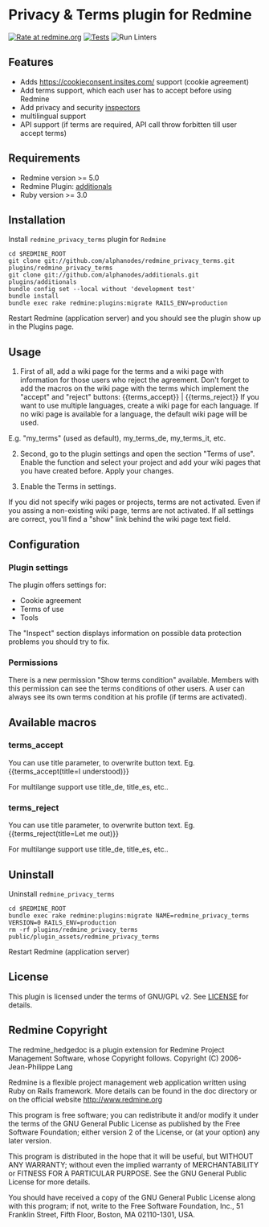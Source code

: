 # Privacy & Terms plugin for Redmine

[![Rate at redmine.org](https://img.shields.io/badge/rate%20at-redmine.org-blue.svg?style=fla)](https://www.redmine.org/plugins/redmine_privacy_terms) [![Tests](https://github.com/AlphaNodes/redmine_privacy_terms/workflows/Tests/badge.svg)](https://github.com/AlphaNodes/redmine_privacy_terms/actions?query=workflow%3A"Run+Tests) ![Run Linters](https://github.com/AlphaNodes/redmine_privacy_terms/workflows/Run%20Linters/badge.svg)

## Features

* Adds https://cookieconsent.insites.com/ support (cookie agreement)
* Add terms support, which each user has to accept before using Redmine
* Add privacy and security [inspectors](https://github.com/alphanodes/redmine_privacy_terms/blob/master/INSPECTORS.md)
* multilingual support
* API support (if terms are required, API call throw forbitten till user accept terms)

## Requirements

* Redmine version >= 5.0
* Redmine Plugin: [additionals](https://github.com/alphanodes/additionals)
* Ruby version >= 3.0

## Installation

Install ``redmine_privacy_terms`` plugin for `Redmine`

    cd $REDMINE_ROOT
    git clone git://github.com/alphanodes/redmine_privacy_terms.git plugins/redmine_privacy_terms
    git clone git://github.com/alphanodes/additionals.git plugins/additionals
    bundle config set --local without 'development test'
    bundle install
    bundle exec rake redmine:plugins:migrate RAILS_ENV=production

Restart Redmine (application server) and you should see the plugin show up in the Plugins page.

## Usage

1. First of all, add a wiki page for the terms and a wiki page with information for those users who reject the agreement.
Don't forget to add the macros on the wiki page with the terms which implement the "accept" and "reject" buttons: {{terms_accept}} | {{terms_reject}}
If you want to use multiple languages, create a wiki page for each language. If no wiki page is available for a language, the default wiki page will be used.

E.g. "my_terms" (used as default), my_terms_de, my_terms_it, etc.

2. Second, go to the plugin settings and open the section "Terms of use". Enable the function and select your project and add your wiki pages that you have created before. Apply your changes.

3. Enable the Terms in settings.

If you did not specify wiki pages or projects, terms are not activated. Even if you assing a non-existing wiki page, terms are not activated. If all settings are correct, you'll find a "show" link behind the wiki page text field.

## Configuration

### Plugin settings

The plugin offers settings for:

* Cookie agreement
* Terms of use
* Tools

The "Inspect" section displays information on possible data protection problems you should try to fix.

### Permissions

There is a new permission "Show terms condition" available. Members with this permission can see the terms conditions of other users. A user can always see its own terms condition at his profile (if terms are activated).

## Available macros

### terms_accept

You can use title parameter, to overwrite button text. Eg. {{terms_accept(title=I understood)}}

For multilange support use title_de, title_es, etc..

### terms_reject

You can use title parameter, to overwrite button text. Eg. {{terms_reject(title=Let me out)}}

For multilange support use title_de, title_es, etc..

## Uninstall

Uninstall ``redmine_privacy_terms``

    cd $REDMINE_ROOT
    bundle exec rake redmine:plugins:migrate NAME=redmine_privacy_terms VERSION=0 RAILS_ENV=production
    rm -rf plugins/redmine_privacy_terms public/plugin_assets/redmine_privacy_terms

Restart Redmine (application server)

## License

This plugin is licensed under the terms of GNU/GPL v2.
See [LICENSE](LICENSE) for details.

## Redmine Copyright

The redmine_hedgedoc is a plugin extension for Redmine Project Management Software, whose Copyright follows.
Copyright (C) 2006-  Jean-Philippe Lang

Redmine is a flexible project management web application written using Ruby on Rails framework.
More details can be found in the doc directory or on the official website <http://www.redmine.org>

This program is free software; you can redistribute it and/or modify it under the terms of the GNU General Public License as published by the Free Software Foundation; either version 2 of the License, or (at your option) any later version.

This program is distributed in the hope that it will be useful, but WITHOUT ANY WARRANTY; without even the implied warranty of
MERCHANTABILITY or FITNESS FOR A PARTICULAR PURPOSE.  See the GNU General Public License for more details.

You should have received a copy of the GNU General Public License along with this program; if not, write to the Free Software Foundation, Inc., 51 Franklin Street, Fifth Floor, Boston, MA  02110-1301, USA.
